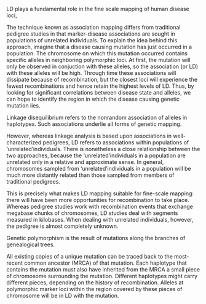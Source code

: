 LD plays a fundamental role in the fine
scale mapping of human disease loci,

The technique known as association mapping
differs from traditional pedigree studies in that marker-disease associations
are sought in populations of unrelated individuals. To explain the idea behind
this approach, imagine that a disease causing mutation has just occurred in a
population. The chromosome on which this mutation occurred contains specific
alleles in neighboring polymorphic loci. At first, the mutation will only be
observed in conjuction with these alleles, so the association (or LD) with these
alleles will be high. Through time these associations will dissipate because of
recombination, but the closest loci will experience the fewest recombinations
and hence retain the highest levels of LD. Thus, by looking for significant correlations
between disease state and alleles, we can hope to identify the region
in which the disease causing genetic mutation lies.

Linkage disequilibrium refers to the nonrandom
association of alleles in haplotypes. Such associations
underlie all forms of genetic mapping. 



However,
whereas linkage analysis is based upon associations in
well-characterized pedigrees, LD refers to associations
within populations of ‘unrelated’individuals. There
is nonetheless a close relationship between the two
approaches, because the ‘unrelated’individuals in
a population are unrelated only in a relative and
approximate sense. In general, chromosomes sampled
from ‘unrelated’individuals in a population will be
much more distantly related than those sampled from
members of traditional pedigrees. 

This is precisely
what makes LD mapping suitable for fine-scale
mapping: there will have been more opportunities
for recombination to take place. Whereas pedigree
studies work with recombination events that
exchange megabase chunks of chromosomes, LD
studies deal with segments measured in kilobases.  When dealing with unrelated individuals,
however, the pedigree is almost completely unknown.

Genetic polymorphism is the result of mutations along the
branches of genealogical trees. 

All existing copies of a unique
mutation can be traced back to the most-recent common
ancestor (MRCA) of that mutation. Each haplotype that
contains the mutation must also have inherited from the
MRCA a small piece of chromosome surrounding the
mutation. Different haplotypes might carry different
pieces, depending on the history of recombination. Alleles at polymorphic marker loci within the region
covered by these pieces of chromosome will be in LD with
the mutation. 
